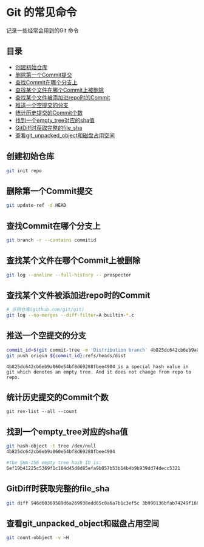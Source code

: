 # Git 的常见命令

记录一些经常会用到的Git 命令



## 目录

* [创建初始仓库](#创建初始仓库)
* [删除第一个Commit提交](#删除第一个Commit提交)
* [查找Commit在哪个分支上](#查找Commit在哪个分支上)
* [查找某个文件在哪个Commit上被删除](#查找某个文件在哪个Commit上被删除)
* [查找某个文件被添加进repo时的Commit](#查找某个文件被添加进repo时的commit)
* [推送一个空提交的分支](#推送一个空提交的分支)
* [统计历史提交的Commit个数](#统计历史提交的Commit个数)
* [找到一个empty_tree对应的sha值](#找到一个empty_tree对应的sha值)
* [GitDiff时获取完整的file_sha](#GitDiff时获取完整的file_sha)
* [查看git_unpacked_object和磁盘占用空间](#查看git_unpacked_object和磁盘占用空间)





## 创建初始仓库

```bash
git init repo
```



## 删除第一个Commit提交

```bash
git update-ref -d HEAD
```



## 查找Commit在哪个分支上 

```bash
git branch -r --contains commitid
```



## 查找某个文件在哪个Commit上被删除

```bash
git log --oneline --full-history -- prospector
```



## 查找某个文件被添加进repo时的Commit

```bash
# 示例仓库(github.com/git/git)
git log --no-merges --diff-filter=A builtin-*.c 
```



## 推送一个空提交的分支

```bash
commit_id=$(git commit-tree -m 'Distribution branch' 4b825dc642cb6eb9a060e54bf8d69288fbee4904)
git push origin ${commit_id}:refs/heads/dist
```

```
4b825dc642cb6eb9a060e54bf8d69288fbee4904 is a special hash value in git which denotes an empty tree. And it does not change from repo to repo.
```



## 统计历史提交的Commit个数

```
git rev-list --all --count
```



## 找到一个empty_tree对应的sha值

```bash
git hash-object -t tree /dev/null
4b825dc642cb6eb9a060e54bf8d69288fbee4904

#the SHA-256 empty tree hash ID is:
6ef19b41225c5369f1c104d45d8d85efa9b057b53b14b4b9b939dd74decc5321
```



## GitDiff时获取完整的file_sha

```bash
git diff 946d60369589d6a269938edd65c0a6a7b1c3ef5c 3b990136bfab74249f166dd742fd8e61637e63d9 --full-index
```



## 查看git_unpacked_object和磁盘占用空间

```bash
git count-obbject -v —H
```

